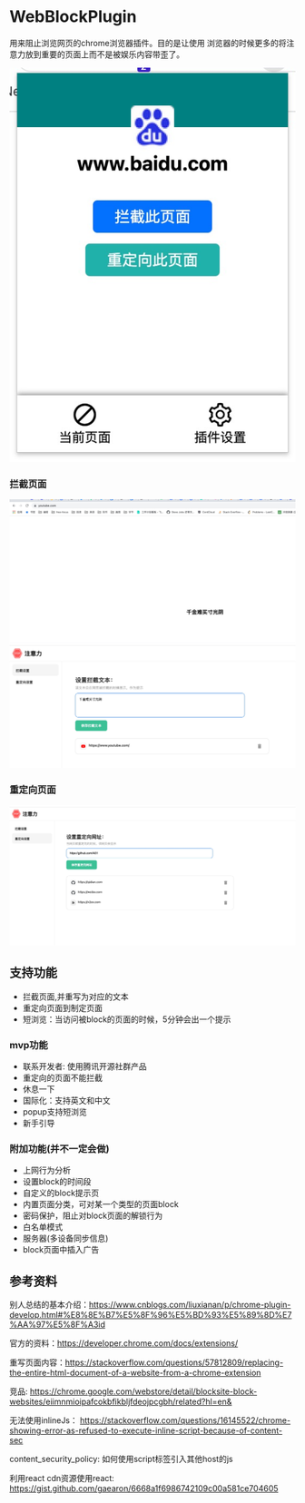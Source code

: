 # WebBlockPlugin
用来阻止浏览网页的chrome浏览器插件。目的是让使用
浏览器的时候更多的将注意力放到重要的页面上而不是被娱乐内容带歪了。


![pop页面](./images/popup.jpeg)

### 拦截页面

![拦截页面展示](./images/overwrite.jpeg)
![拦截设置页面](./images/block.jpeg)

### 重定向页面

![重定向设置页面](./images/redirectSet.jpeg)

## 支持功能

* 拦截页面,并重写为对应的文本
* 重定向页面到制定页面
* 短浏览：当访问被block的页面的时候，5分钟会出一个提示

### mvp功能

* 联系开发者: 使用腾讯开源社群产品
* 重定向的页面不能拦截
* 休息一下
* 国际化：支持英文和中文
* popup支持短浏览
* 新手引导

### 附加功能(并不一定会做)

* 上网行为分析
* 设置block的时间段 
* 自定义的block提示页
* 内置页面分类，可对某一个类型的页面block
* 密码保护，阻止对block页面的解锁行为
* 白名单模式
* 服务器(多设备同步信息)
* block页面中插入广告

## 参考资料

别人总结的基本介绍：https://www.cnblogs.com/liuxianan/p/chrome-plugin-develop.html#%E8%8E%B7%E5%8F%96%E5%BD%93%E5%89%8D%E7%AA%97%E5%8F%A3id

官方的资料：https://developer.chrome.com/docs/extensions/

重写页面内容：https://stackoverflow.com/questions/57812809/replacing-the-entire-html-document-of-a-website-from-a-chrome-extension

竞品: https://chrome.google.com/webstore/detail/blocksite-block-websites/eiimnmioipafcokbfikbljfdeojpcgbh/related?hl=en&

无法使用inlineJs： https://stackoverflow.com/questions/16145522/chrome-showing-error-as-refused-to-execute-inline-script-because-of-content-sec

content_security_policy: 如何使用script标签引入其他host的js

利用react cdn资源使用react: https://gist.github.com/gaearon/6668a1f6986742109c00a581ce704605
